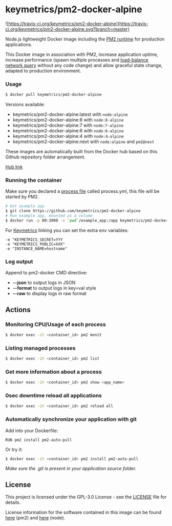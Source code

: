 # keymetrics/pm2-docker-alpine

![https://travis-ci.org/keymetrics/pm2-docker-alpine](https://travis-ci.org/keymetrics/pm2-docker-alpine.svg?branch=master)

Node.js lightweight Docker image including the [PM2 runtime](http://pm2.keymetrics.io/) for production applications.

This Docker image in association with PM2, increase application uptime, increase performance (spawn multiple processes and [load-balance network query](http://pm2.keymetrics.io/docs/usage/cluster-mode/) without any code change) and allow graceful state change, adapted to production environment.

### Usage

```bash
$ docker pull keymetrics/pm2-docker-alpine
```

Versions available:

- keymetrics/pm2-docker-alpine:latest with `node:alpine`
- keymetrics/pm2-docker-alpine:8 with `node:8-alpine`
- keymetrics/pm2-docker-alpine:7 with `node:7-alpine`
- keymetrics/pm2-docker-alpine:6 with `node:6-alpine`
- keymetrics/pm2-docker-alpine:4 with `node:4-alpine`
- keymetrics/pm2-docker-alpine:next with `node:alpine` and `pm2@next`

These images are automatically built from the Docker hub based on this Github repository folder arrangement.

[Hub link](https://hub.docker.com/r/keymetrics/pm2-docker-alpine/)

### Running the container

Make sure you declared a [process file](http://pm2.keymetrics.io/docs/usage/application-declaration/) called process.yml, this file will be started by PM2.

```bash
# Get example app
$ git clone https://github.com/keymetrics/pm2-docker-alpine
# Run example app, mounted as a volume
$ docker run -p 80:3000 -v `pwd`/example_app:/app keymetrics/pm2-docker-alpine
```

For [Keymetrics](https://keymetrics.io/) linking you can set the extra env variables:

```
-e "KEYMETRICS_SECRET=YYY
-e "KEYMETRICS_PUBLIC=XXX"
-e "INSTANCE_NAME=hostname"
```

### Log output

Append to pm2-docker CMD directive:

- **--json** to output logs in JSON
- **--format** to output logs in key=val style
- **--raw** to display logs in raw format

## Actions

### Monitoring CPU/Usage of each process

```bash
$ docker exec -it <container_id> pm2 monit
```

### Listing managed processes

```bash
$ docker exec -it <container_id> pm2 list
```

### Get more information about a process

```bash
$ docker exec -it <container_id> pm2 show <app_name>
```

### 0sec downtime reload all applications

```bash
$ docker exec -it <container_id> pm2 reload all
```

### Automatically synchronize your application with git

Add into your Dockerfile:

```
RUN pm2 install pm2-auto-pull
```

Or try it:

```bash
$ docker exec -it <container_id> pm2 install pm2-auto-pull
```

*Make sure the .git is present in your application source folder.*

## License

This project is licensed under the GPL-3.0 License - see the [LICENSE](LICENSE) file for details.

License information for
the software contained in this image can be found [here](https://github.com/Unitech/pm2/blob/master/GNU-AGPL-3.0.txt) (pm2) and [here](https://github.com/nodejs/node/blob/master/LICENSE) (node).
